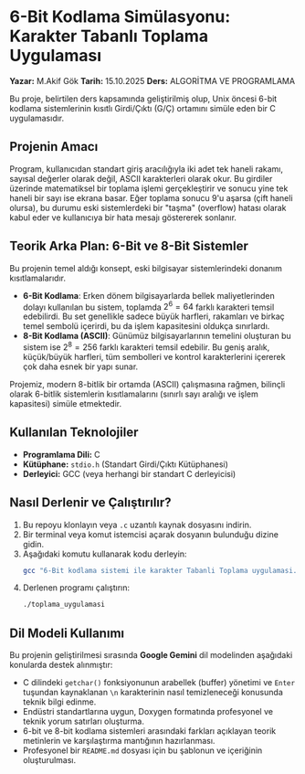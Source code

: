 # 6-Bit Kodlama Simülasyonu: Karakter Tabanlı Toplama Uygulaması

**Yazar:** M.Akif Gök
**Tarih:** 15.10.2025
**Ders:** ALGORİTMA VE PROGRAMLAMA

Bu proje, belirtilen ders kapsamında geliştirilmiş olup, Unix öncesi 6-bit kodlama sistemlerinin kısıtlı Girdi/Çıktı (G/Ç) ortamını simüle eden bir C uygulamasıdır.

## Projenin Amacı

Program, kullanıcıdan standart giriş aracılığıyla iki adet tek haneli rakamı, sayısal değerler olarak değil, ASCII karakterleri olarak okur. Bu girdiler üzerinde matematiksel bir toplama işlemi gerçekleştirir ve sonucu yine tek haneli bir sayı ise ekrana basar. Eğer toplama sonucu 9'u aşarsa (çift haneli olursa), bu durumu eski sistemlerdeki bir "taşma" (overflow) hatası olarak kabul eder ve kullanıcıya bir hata mesajı göstererek sonlanır.

## Teorik Arka Plan: 6-Bit ve 8-Bit Sistemler

Bu projenin temel aldığı konsept, eski bilgisayar sistemlerindeki donanım kısıtlamalarıdır.

* **6-Bit Kodlama**: Erken dönem bilgisayarlarda bellek maliyetlerinden dolayı kullanılan bu sistem, toplamda $2^6 = 64$ farklı karakteri temsil edebilirdi. Bu set genellikle sadece büyük harfleri, rakamları ve birkaç temel sembolü içerirdi, bu da işlem kapasitesini oldukça sınırlardı.
* **8-Bit Kodlama (ASCII)**: Günümüz bilgisayarlarının temelini oluşturan bu sistem ise $2^8 = 256$ farklı karakteri temsil edebilir. Bu geniş aralık, küçük/büyük harfleri, tüm sembolleri ve kontrol karakterlerini içererek çok daha esnek bir yapı sunar.

Projemiz, modern 8-bitlik bir ortamda (ASCII) çalışmasına rağmen, bilinçli olarak 6-bitlik sistemlerin kısıtlamalarını (sınırlı sayı aralığı ve işlem kapasitesi) simüle etmektedir.

## Kullanılan Teknolojiler

* **Programlama Dili:** C
* **Kütüphane:** `stdio.h` (Standart Girdi/Çıktı Kütüphanesi)
* **Derleyici:** GCC (veya herhangi bir standart C derleyicisi)

## Nasıl Derlenir ve Çalıştırılır?

1.  Bu repoyu klonlayın veya `.c` uzantılı kaynak dosyasını indirin.
2.  Bir terminal veya komut istemcisi açarak dosyanın bulunduğu dizine gidin.
3.  Aşağıdaki komutu kullanarak kodu derleyin:
    ```bash
    gcc "6-Bit kodlama sistemi ile karakter Tabanli Toplama uygulamasi.c" -o toplama_uygulamasi
    ```
4.  Derlenen programı çalıştırın:
    ```bash
    ./toplama_uygulamasi
    ```

## Dil Modeli Kullanımı

Bu projenin geliştirilmesi sırasında **Google Gemini** dil modelinden aşağıdaki konularda destek alınmıştır:
* C dilindeki `getchar()` fonksiyonunun arabellek (buffer) yönetimi ve `Enter` tuşundan kaynaklanan `\n` karakterinin nasıl temizleneceği konusunda teknik bilgi edinme.
* Endüstri standartlarına uygun, Doxygen formatında profesyonel ve teknik yorum satırları oluşturma.
* 6-bit ve 8-bit kodlama sistemleri arasındaki farkları açıklayan teorik metinlerin ve karşılaştırma mantığının hazırlanması.
* Profesyonel bir `README.md` dosyası için bu şablonun ve içeriğinin oluşturulması.
